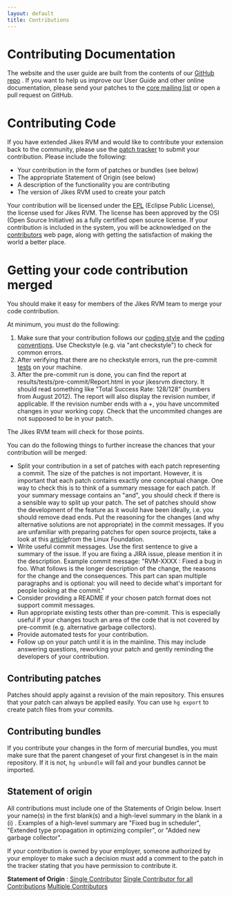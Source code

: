 ```yaml
---
layout: default 
title: Contributions
---
```


# Contributing Documentation

The website and the user guide are built from the contents of our [GitHub repo](https://github.com/JikesRVM/jikesrvm.github.io) . If you want to help us improve our User Guide and other online documentation, please send your patches to the [core mailing list](/MailingLists/) or open a pull request on GitHub.

# Contributing Code

If you have extended Jikes RVM and would like to contribute your extension back to the community, please use the [patch tracker](/IssueTracker/) to submit your contribution. Please include the following:

- Your contribution in the form of patches or bundles (see below)
- The appropriate Statement of Origin (see below)
- A description of the functionality you are contributing
- The version of Jikes RVM used to create your patch

Your contribution will be licensed under the [EPL](/License/) (Eclipse Public License), the license used for Jikes RVM. The license has been approved by the OSI (Open Source Initiative) as a fully certified open source license. If your contribution is included in the system, you will be acknowledged on the [contributors](/Acknowledgments/) web page, along with getting the satisfaction of making the world a better place.

# Getting your code contribution merged

You should make it easy for members of the Jikes RVM team to merge your code contribution.

At minimum, you must do the following:

1. Make sure that your contribution follows our [coding style](/UserGuide/ModifyingJikesRVM/index.html#x9-840007.3) and the [coding conventions](/UserGuide/ModifyingJikesRVM/index.html#x9-790007.2). Use Checkstyle (e.g. via "ant checkstyle") to check for common errors.
2. After verifying that there are no checkstyle errors, run the pre-commit [tests](/UserGuide/TestingJikesRVM/index.html#x12-10400010.html) on your machine.
3. After the pre-commit run is done, you can find the report at results/tests/pre-commit/Report.html in your jikesrvm directory. It should read something like "Total Success Rate: 128/128" (numbers from August 2012). The report will also display the revision number, if applicable. If the revision number ends with a +, you have uncommited changes in your working copy. Check that the uncommited changes are not supposed to be in your patch.

The Jikes RVM team will check for those points.

You can do the following things to further increase the chances that your contribution will be merged:

- Split your contribution in a set of patches with each patch representing a commit. The size of the patches is not important. However, it is important that each patch contains exactly one conceptual change. One way to check this is to think of a summary message for each patch. If your summary message contains an "and", you should check if there is a sensible way to split up your patch. The set of patches should show the development of the feature as it would have been ideally, i.e. you should remove dead ends. Put the reasoning for the changes (and why alternative solutions are not appropriate) in the commit messages. If you are unfamiliar with preparing patches for open source projects, take a look at this [article](http://www.linuxfoundation.org/content/53-patch-preparation)from the Linux Foundation.&nbsp;
- Write useful commit messages. Use the first sentence to give a summary of the issue. If you are fixing a JIRA issue, please mention it in the description. Example commit message: "RVM-XXXX : Fixed a bug in foo. What follows is the longer description of the change, the reasons for the change and the consequences. This part can span multiple paragraphs and is optional: you will need to decide what's important for people looking at the commit."
- Consider providing a README if your chosen patch format does not support commit messages.
- Run appropriate existing tests other than pre-commit. This is especially useful if your changes touch an area of the code that is not covered by pre-commit (e.g. alternative garbage collectors).
- Provide automated tests for your contribution.
- Follow up on your patch until it is in the mainline. This may include answering questions, reworking your patch and gently reminding the developers of your contribution.

## Contributing patches

Patches should apply against a revision of the main repository. This ensures that your patch can always be applied easily. You can use&nbsp;`hg export` to create patch files from your commits.

## Contributing bundles

If you contribute your changes in the form of mercurial bundles, you must make sure that the parent changeset of your first changeset is in the main repository. If it is not,&nbsp;`hg unbundle` will fail and your bundles cannot be imported.

## Statement of origin

All contributions must include one of the Statements of Origin below. Insert your name(s) in the first blank(s) and a high-level summary in the blank in a (i) . Examples of a high-level summary are "Fixed bug in scheduler", "Extended type propagation in optimizing compiler", or "Added new garbage collector".

If your contribution is owned by your employer, someone authorized by your employer to make such a decision must add a comment to the patch in the tracker stating that you have permission to contribute it.

**Statement of Origin** : [Single Contributor](/files/single-contrib.txt) [Single Contributor for all Contributions](/files/batch-single-contrib.txt) [Multiple Contributors](/files/multi-contrib.txt)

